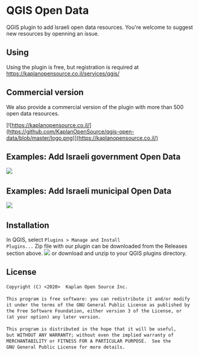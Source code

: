 QGIS Open Data
================

QGIS plugin to add Israeli open data resources.
You're welcome to suggest new resources by openning an issue.

## Using
Using the plugin is free, but registration is required at https://kaplanopensource.co.il/services/qgis/

Commercial version
----------
We also provide a commercial version of the plugin with more than 500 open data resources.

[![https://kaplanopensource.co.il/](https://github.com/KaplanOpenSource/qgis-open-data/blob/master/logo.png)](https://kaplanopensource.co.il/)

## Examples: Add Israeli government Open Data
![](https://kaplanopensourceconsulting.files.wordpress.com/2020/04/qgis-open-data-gov-3.png)

## Examples: Add Israeli municipal Open Data
![](https://kaplanopensourceconsulting.files.wordpress.com/2020/04/qgis-open-data-muni-2.png)

## Installation
In QGIS, select <code>Plugins > Manage and Install Plugins...</code>
Zip file with our plugin can be downloaded from the Releases section above.
![](https://kaplanopensourceconsulting.files.wordpress.com/2019/11/plugins.png)
or download and unzip to your QGIS plugins directory.

License
-------------
    Copyright (C) <2020>  Kaplan Open Source Inc.

    This program is free software: you can redistribute it and/or modify
    it under the terms of the GNU General Public License as published by
    the Free Software Foundation, either version 3 of the License, or
    (at your option) any later version.

    This program is distributed in the hope that it will be useful,
    but WITHOUT ANY WARRANTY; without even the implied warranty of
    MERCHANTABILITY or FITNESS FOR A PARTICULAR PURPOSE.  See the
    GNU General Public License for more details.
